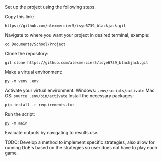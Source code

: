 Set up the project using the following steps.

Copy this link:
```
https://github.com/alexmercier5/isye6739_blackjack.git 
```
Navigate to where you want your project in desired terminal, example:
```
cd Documents/School/Project
```
Clone the repository:
```
git clone https://github.com/alexmercier5/isye6739_blackjack.git
```
Make a virtual environment:
```
py -m venv .env
```
Activate your virtual environment:
    Windows:
    ```
    .env/scripts/activate
    ```
    Mac OS: 
    ```
    source .env/bin/activate
    ```
Install the necessary packages:
```
pip install -r requirements.txt
```
Run the script:
```
py -m main
```
Evaluate outputs by navigating to results.csv. 

TODO: Develop a method to implement specific strategies, also allow for running DoE's based on the strategies so user does not have to play each game. 
